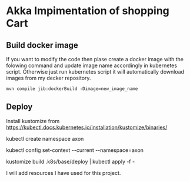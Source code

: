 # Akka Impimentation of shopping Cart

## Build docker image 
If you want to modify the code then plase create a docker image with the folowing command and update image name accordingly in kubernetes script. Otherwise just run kubernetes script it will automatically download images from my decker repository.
```
mvn compile jib:dockerBuild -Dimage=new_image_name
```
## Deploy
Install kustomize from https://kubectl.docs.kubernetes.io/installation/kustomize/binaries/

kubectl create namespace axon

kubectl config set-context --current --namespace=axon

kustomize build .k8s/base/deploy | kubectl apply -f -
  
I will add resources I have used for this project.
